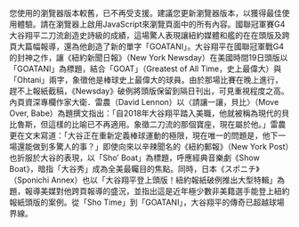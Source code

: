 您使用的瀏覽器版本較舊，已不再受支援。建議您更新瀏覽器版本，以獲得最佳使用體驗。請在瀏覽器上啟用JavaScript來瀏覽頁面中的所有內容。國聯冠軍賽G4大谷翔平二刀流創造史詩級的成績，這場驚人表現讓紐約媒體和艦的在在頭版及跨頁大篇幅報導，還為他創造了新的單字「GOATANI」。大谷翔平在國聯冠軍戰G4的封神之作，讓《紐約新聞日報》（New York Newsday）在美國時間19日頭版以「GOATANI」為標題，結合「GOAT」（Greatest of All Time，史上最偉大）與「Ohtani」兩字，象徵他是棒球史上最偉大的球員。由於那場比賽在晚上進行，趕不上報紙截稿，《Newsday》破例將頭版保留到隔日刊出，可見重視程度之高。內頁資深專欄作家大衛．雷農（David Lennon）以〈請讓一讓，貝比〉（Move Over, Babe）為題撰文指出：「自2018年大谷翔平踏入美職，他就被稱為現代的貝比魯斯，但這樣的比喻已不再適用。象徵二刀流的那個寶座，現在屬於他。」雷農更在文末寫道：「大谷正在重新定義棒球運動的極限，現在唯一的問題是，他下一場還能做到多驚人的事？」即使向來以辛辣聞名的《紐約郵報》（New York Post）也折服於大谷的表現，以「Sho’ Boat」為標題，呼應經典音樂劇《Show Boat》，暗指「大谷秀」成為全美最矚目的焦點。同時，日本《スポニチ》（Sponichi Annex）也以「大谷翔平登上頭版！紐約報紙破例推出大型特輯」為題，報導美媒對他跨頁報導的盛況，並指出這是近年極少數非美籍選手能登上紐約報紙頭版的案例。從「Sho Time」到「GOATANI」，大谷翔平的傳奇已超越球場界線。